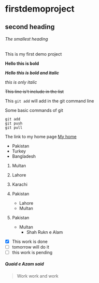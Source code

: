 # firstdemoproject
## second heading
###### The smallest heading
This is my first demo project

**Hello this is bold**

***Hello this is bold and italic***

*this is only italic*

~~This line is't include in the list~~

This `git add` will add in the git command line

Some basic commands of git
```
git add
git push
git pull
```

The link to my home page [My home](https://google.com)

- Pakistan
- Turkey
- Bangladesh

1. Multan
2. Lahore
3. Karachi

1. Pakistan
   - Lahore
   - Multan
   
1. Pakistan
   - Multan
     - Shah Rukn e Alam 

- [x] This work is done
- [ ] tomorrow will do it 
- [ ] this work is pending

##### Quaid e Azam said
> Work work and work 
